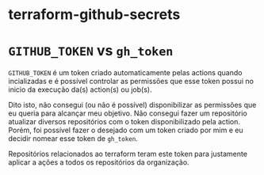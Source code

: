 # terraform-github-secrets

# `GITHUB_TOKEN` vs `gh_token`
`GITHUB_TOKEN` é um token criado automaticamente pelas actions quando incializadas e é possível controlar as permissões que esse token possui no inicio da execução da(s) action(s) ou job(s).  

Dito isto, não consegui (ou não é possível) disponibilizar as permissões que eu queria para alcançar meu objetivo. Não consegui fazer um repositório atualizar diversos repositórios com o token disponibilizado pela action. Porém, foi possível fazer o desejado com um token criado por mim e eu decidir nomear esse token de `gh_token`.  

Repositórios relacionados ao terraform teram este token para justamente aplicar a ações a todos os repositórios da organização.  